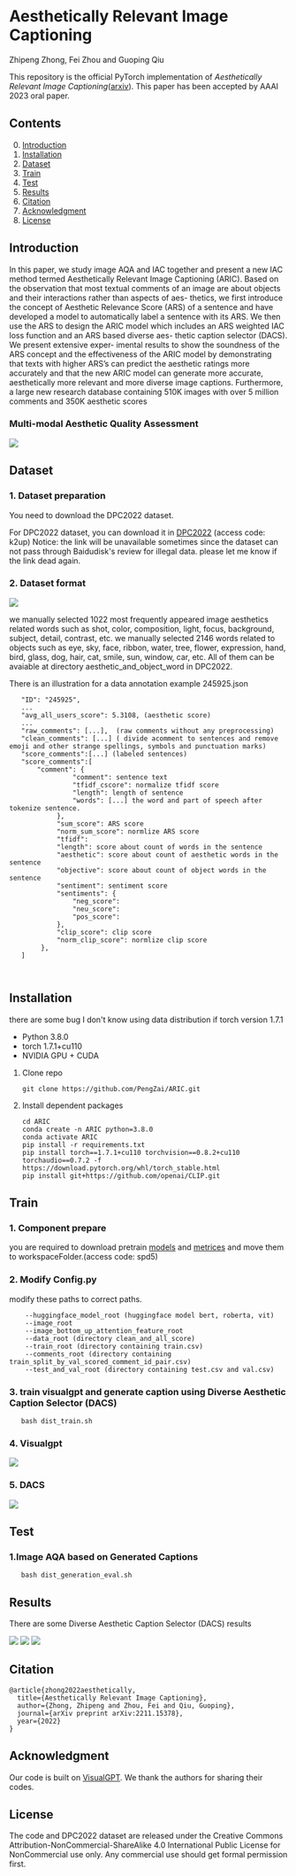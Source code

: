 # Aesthetically Relevant Image Captioning

Zhipeng Zhong, Fei Zhou and Guoping Qiu

This repository is the official PyTorch implementation of *Aesthetically Relevant Image Captioning*([arxiv](https://arxiv.org/abs/2211.15378)). This paper has been accepted by AAAI 2023 oral paper.


## Contents

0. [Introduction](#Introduction)
1. [Installation](#Installation)
2. [Dataset](#Dataset)
3. [Train](#Train)
4. [Test](#Test)
5. [Results](#Results)
6. [Citation](#Citation)
7. [Acknowledgment](#Acknowledgment)
8. [License](#License)

<h2 id="Introduction"> Introduction </h2>
In this paper, we study image AQA and IAC together and present a new IAC method termed Aesthetically Relevant Image Captioning (ARIC). Based on the observation that most textual comments of an image are about objects and their interactions rather than aspects of aes- thetics, we first introduce the concept of Aesthetic Relevance Score (ARS) of a sentence and have developed a model to automatically label a sentence with its ARS. We then use the ARS to design the ARIC model which includes an ARS weighted IAC loss function and an ARS based diverse aes- thetic caption selector (DACS). We present extensive exper- imental results to show the soundness of the ARS concept and the effectiveness of the ARIC model by demonstrating that texts with higher ARS’s can predict the aesthetic ratings more accurately and that the new ARIC model can generate more accurate, aesthetically more relevant and more diverse image captions. Furthermore, a large new research database containing 510K images with over 5 million comments and 350K aesthetic scores


### Multi-modal Aesthetic Quality Assessment
![](./figures/multimodal_assessment.png)



<h2 id="Dataset"> Dataset </h2>

### 1. Dataset preparation

You need to download the DPC2022 dataset.

   For DPC2022 dataset, you can download it in [DPC2022](https://pan.baidu.com/s/1CXbyTIgVG7sRdWY9hYYHlA) (access code: k2up)
   Notice: the link will be unavailable sometimes since the dataset can not pass through Baidudisk's review for illegal data. please let me know if the link dead again.

### 2. Dataset format

![](./figures/ars_example.png)

we manually selected 1022 most frequently appeared image aesthetics related words such as shot, color, composition, light, focus, background, subject, detail, contrast, etc. we manually selected 2146 words related to objects such as eye, sky, face, ribbon, water, tree, flower, expression, hand, bird, glass, dog, hair, cat, smile, sun, window, car, etc. All of them can be avaiable at directory aesthetic_and_object_word in DPC2022.

There is an illustration for a data annotation example 245925.json 
```
   "ID": "245925",
   ...
   "avg_all_users_score": 5.3108, (aesthetic score)
   ...
   "raw_comments": [...],  (raw comments without any preprocessing)
   "clean_comments": [...] ( divide acomment to sentences and remove emoji and other strange spellings, symbols and punctuation marks)
   "score_comments":[...] (labeled sentences)
   "score_comments":[
       "comment": {
                "comment": sentence text
                "tfidf_cscore": normalize tfidf score
                "length": length of sentence
                "words": [...] the word and part of speech after  tokenize sentence.
            },
            "sum_score": ARS score
            "norm_sum_score": normlize ARS score
            "tfidf": 
            "length": score about count of words in the sentence
            "aesthetic": score about count of aesthetic words in the sentence
            "objective": score about count of object words in the sentence
            "sentiment": sentiment score
            "sentiments": {
                "neg_score": 
                "neu_score": 
                "pos_score": 
            },
            "clip_score": clip score
            "norm_clip_score": normlize clip score
        },
   ]



```

<h2 id="Installation"> Installation </h2>

there are some bug I don't know using data distribution if torch version 1.7.1

* Python 3.8.0
* torch 1.7.1+cu110
* NVIDIA GPU + CUDA


1. Clone repo

    ```git clone https://github.com/PengZai/ARIC.git```

2. Install dependent packages

   ```
   cd ARIC
   conda create -n ARIC python=3.8.0
   conda activate ARIC
   pip install -r requirements.txt 
   pip install torch==1.7.1+cu110 torchvision==0.8.2+cu110 torchaudio==0.7.2 -f https://download.pytorch.org/whl/torch_stable.html
   pip install git+https://github.com/openai/CLIP.git

   ```


<h2 id="Train"> Train </h2>

### 1. Component prepare

   you are required to download pretrain [models](https://pan.baidu.com/s/1CAj0lLLkBscz6x91-Bf_4A) and [metrices](https://pan.baidu.com/s/1CAj0lLLkBscz6x91-Bf_4A) and move them to workspaceFolder.(access code: spd5)
   
### 2. Modify Config.py

modify these paths to correct paths. 
```
    --huggingface_model_root (huggingface model bert, roberta, vit)
    --image_root 
    --image_bottom_up_attention_feature_root
    --data_root (directory clean_and_all_score)
    --train_root (directory containing train.csv)
    --comments_root (directory containing train_split_by_val_scored_comment_id_pair.csv)
    --test_and_val_root (directory containing test.csv and val.csv)
```

### 3. train visualgpt and generate caption using Diverse Aesthetic Caption Selector (DACS) 
   
```
   bash dist_train.sh
```

### 4. Visualgpt
![](./figures/visualgpt.png)
### 5. DACS
![](./figures/DACS.png)


<h2 id="Test"> Test </h2>

### 1.Image AQA based on Generated Captions

```
   bash dist_generation_eval.sh
```


<h2 id="Results"> Results </h2>

There are some Diverse Aesthetic Caption Selector (DACS) results

![](./figures/image_caption_example_6.png)
![](./figures/image_caption_example_10.png)
![](./figures/image_caption_example_14.png)


<h2 id="Citation"> Citation </h2>

```
@article{zhong2022aesthetically,
  title={Aesthetically Relevant Image Captioning},
  author={Zhong, Zhipeng and Zhou, Fei and Qiu, Guoping},
  journal={arXiv preprint arXiv:2211.15378},
  year={2022}
}
```

<h2 id="Acknowledgment"> Acknowledgment </h2>

   Our code is built on [VisualGPT](https://github.com/Vision-CAIR/VisualGPT). We thank the authors for sharing their codes.


<h2 id="License"> License </h2> 

   The code and DPC2022 dataset are released under the Creative Commons Attribution-NonCommercial-ShareAlike 4.0 International
   Public License for NonCommercial use only. Any commercial use should get formal permission first. 
